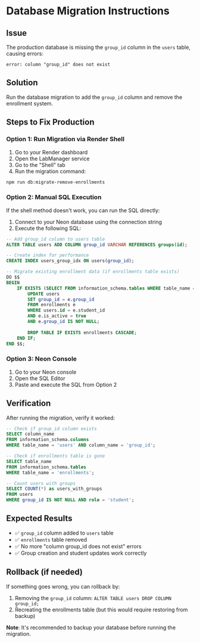 # Database Migration Instructions

## Issue
The production database is missing the `group_id` column in the `users` table, causing errors:
```
error: column "group_id" does not exist
```

## Solution
Run the database migration to add the `group_id` column and remove the enrollment system.

## Steps to Fix Production

### Option 1: Run Migration via Render Shell
1. Go to your Render dashboard
2. Open the LabManager service
3. Go to the "Shell" tab
4. Run the migration command:
```bash
npm run db:migrate-remove-enrollments
```

### Option 2: Manual SQL Execution
If the shell method doesn't work, you can run the SQL directly:

1. Connect to your Neon database using the connection string
2. Execute the following SQL:

```sql
-- Add group_id column to users table
ALTER TABLE users ADD COLUMN group_id VARCHAR REFERENCES groups(id);

-- Create index for performance
CREATE INDEX users_group_idx ON users(group_id);

-- Migrate existing enrollment data (if enrollments table exists)
DO $$
BEGIN
    IF EXISTS (SELECT FROM information_schema.tables WHERE table_name = 'enrollments') THEN
        UPDATE users 
        SET group_id = e.group_id 
        FROM enrollments e 
        WHERE users.id = e.student_id 
        AND e.is_active = true 
        AND e.group_id IS NOT NULL;
        
        DROP TABLE IF EXISTS enrollments CASCADE;
    END IF;
END $$;
```

### Option 3: Neon Console
1. Go to your Neon console
2. Open the SQL Editor
3. Paste and execute the SQL from Option 2

## Verification
After running the migration, verify it worked:

```sql
-- Check if group_id column exists
SELECT column_name 
FROM information_schema.columns 
WHERE table_name = 'users' AND column_name = 'group_id';

-- Check if enrollments table is gone
SELECT table_name 
FROM information_schema.tables 
WHERE table_name = 'enrollments';

-- Count users with groups
SELECT COUNT(*) as users_with_groups 
FROM users 
WHERE group_id IS NOT NULL AND role = 'student';
```

## Expected Results
- ✅ `group_id` column added to `users` table
- ✅ `enrollments` table removed
- ✅ No more "column group_id does not exist" errors
- ✅ Group creation and student updates work correctly

## Rollback (if needed)
If something goes wrong, you can rollback by:
1. Removing the `group_id` column: `ALTER TABLE users DROP COLUMN group_id;`
2. Recreating the enrollments table (but this would require restoring from backup)

**Note**: It's recommended to backup your database before running the migration.
